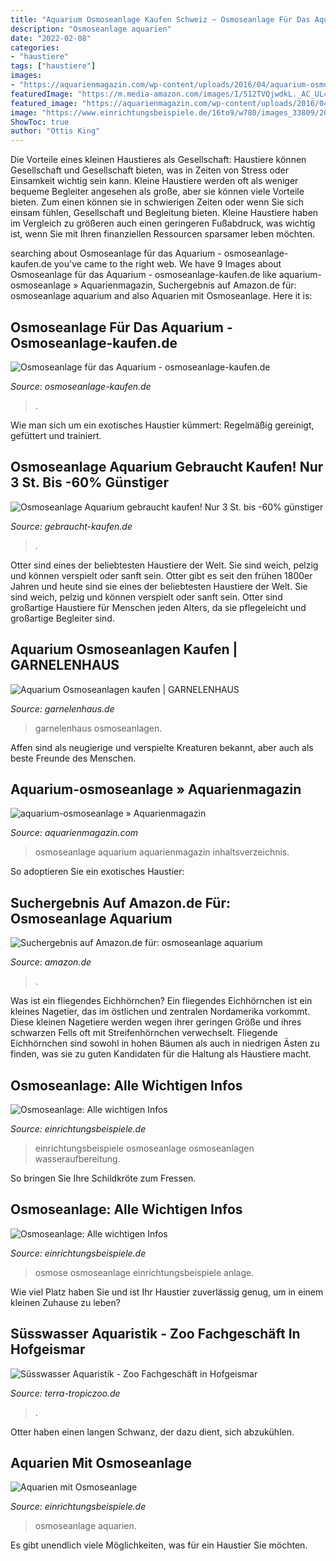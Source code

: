 ```yaml
---
title: "Aquarium Osmoseanlage Kaufen Schweiz ~ Osmoseanlage Für Das Aquarium"
description: "Osmoseanlage aquarien"
date: "2022-02-08"
categories:
- "haustiere"
tags: ["haustiere"]
images:
- "https://aquarienmagazin.com/wp-content/uploads/2016/04/aquarium-osmoseanlage.jpg"
featuredImage: "https://m.media-amazon.com/images/I/512TVQjwdkL._AC_UL480_QL65_.jpg"
featured_image: "https://aquarienmagazin.com/wp-content/uploads/2016/04/aquarium-osmoseanlage.jpg"
image: "https://www.einrichtungsbeispiele.de/16to9/w780/images_33809/20--leitungswasser---osmosewasser-50-50__abf59c78ba7fe92337b23d2b9aa1f3ec.jpg"
ShowToc: true
author: "Ottis King"
---
```



Die Vorteile eines kleinen Haustieres als Gesellschaft: Haustiere können Gesellschaft und Gesellschaft bieten, was in Zeiten von Stress oder Einsamkeit wichtig sein kann.
Kleine Haustiere werden oft als weniger bequeme Begleiter angesehen als große, aber sie können viele Vorteile bieten. Zum einen können sie in schwierigen Zeiten oder wenn Sie sich einsam fühlen, Gesellschaft und Begleitung bieten. Kleine Haustiere haben im Vergleich zu größeren auch einen geringeren Fußabdruck, was wichtig ist, wenn Sie mit Ihren finanziellen Ressourcen sparsamer leben möchten.

	

		
searching about Osmoseanlage für das Aquarium - osmoseanlage-kaufen.de you've came to the right web. We have 9 Images about Osmoseanlage für das Aquarium - osmoseanlage-kaufen.de like aquarium-osmoseanlage » Aquarienmagazin, Suchergebnis auf Amazon.de für: osmoseanlage aquarium and also Aquarien mit Osmoseanlage. Here it is:
		
    
## Osmoseanlage Für Das Aquarium - Osmoseanlage-kaufen.de

<img loading=lazy src="https://osmoseanlage-kaufen.de/wp-content/uploads/2019/07/Osmoseanlage-für-das-Aquarium-1.jpg" onerror="this.onerror=null;this.src='https://tse1.mm.bing.net/th?id=OIP.ruaIN97GxjF5f7HZko-MzgHaE8&amp;pid=15.1';" alt="Osmoseanlage für das Aquarium - osmoseanlage-kaufen.de">

_Source: osmoseanlage-kaufen.de_

>. 

	

Wie man sich um ein exotisches Haustier kümmert: Regelmäßig gereinigt, gefüttert und trainiert.

    
## Osmoseanlage Aquarium Gebraucht Kaufen! Nur 3 St. Bis -60% Günstiger

<img loading=lazy src="https://i.ebayimg.com/00/s/MTYwMFgxNjAw/z/uSIAAOSwqRBbPfKs/$_1.JPG" onerror="this.onerror=null;this.src='https://tse2.mm.bing.net/th?id=OIP.oQ9lUM9o6l2CezT_9w81eAAAAA&amp;pid=15.1';" alt="Osmoseanlage Aquarium gebraucht kaufen! Nur 3 St. bis -60% günstiger">

_Source: gebraucht-kaufen.de_

>. 

	

Otter sind eines der beliebtesten Haustiere der Welt. Sie sind weich, pelzig und können verspielt oder sanft sein.
Otter gibt es seit den frühen 1800er Jahren und heute sind sie eines der beliebtesten Haustiere der Welt. Sie sind weich, pelzig und können verspielt oder sanft sein. Otter sind großartige Haustiere für Menschen jeden Alters, da sie pflegeleicht und großartige Begleiter sind.

    
## Aquarium Osmoseanlagen Kaufen | GARNELENHAUS

<img loading=lazy src="https://www.garnelenhaus.de/media/image/dc/b7/04/technik_osmose_anlagen.jpg" onerror="this.onerror=null;this.src='https://tse1.mm.bing.net/th?id=OIP.ehymiYfIafXl54pyDvVBWwEgDY&amp;pid=15.1';" alt="Aquarium Osmoseanlagen kaufen | GARNELENHAUS">

_Source: garnelenhaus.de_

>garnelenhaus osmoseanlagen. 

	

Affen sind als neugierige und verspielte Kreaturen bekannt, aber auch als beste Freunde des Menschen.

    
## Aquarium-osmoseanlage » Aquarienmagazin

<img loading=lazy src="https://aquarienmagazin.com/wp-content/uploads/2016/04/aquarium-osmoseanlage.jpg" onerror="this.onerror=null;this.src='https://tse2.mm.bing.net/th?id=OIP.QUJf4mF3a3pOnWRDRcjzSAHaFZ&amp;pid=15.1';" alt="aquarium-osmoseanlage » Aquarienmagazin">

_Source: aquarienmagazin.com_

>osmoseanlage aquarium aquarienmagazin inhaltsverzeichnis. 

	

So adoptieren Sie ein exotisches Haustier:

    
## Suchergebnis Auf Amazon.de Für: Osmoseanlage Aquarium

<img loading=lazy src="https://m.media-amazon.com/images/I/512TVQjwdkL._AC_UL480_QL65_.jpg" onerror="this.onerror=null;this.src='https://tse4.mm.bing.net/th?id=OIP.eog0YIKD8wJkZEXcS44elgHaHD&amp;pid=15.1';" alt="Suchergebnis auf Amazon.de für: osmoseanlage aquarium">

_Source: amazon.de_

>. 

	

Was ist ein fliegendes Eichhörnchen?
Ein fliegendes Eichhörnchen ist ein kleines Nagetier, das im östlichen und zentralen Nordamerika vorkommt. Diese kleinen Nagetiere werden wegen ihrer geringen Größe und ihres schwarzen Fells oft mit Streifenhörnchen verwechselt. Fliegende Eichhörnchen sind sowohl in hohen Bäumen als auch in niedrigen Ästen zu finden, was sie zu guten Kandidaten für die Haltung als Haustiere macht.

    
## Osmoseanlage: Alle Wichtigen Infos

<img loading=lazy src="https://www.einrichtungsbeispiele.de/16to9/w780/images_33809/20--leitungswasser---osmosewasser-50-50__abf59c78ba7fe92337b23d2b9aa1f3ec.jpg" onerror="this.onerror=null;this.src='https://tse4.mm.bing.net/th?id=OIP.Tk_2GFPCkpuCeN7Yi6dzhgHaEK&amp;pid=15.1';" alt="Osmoseanlage: Alle wichtigen Infos">

_Source: einrichtungsbeispiele.de_

>einrichtungsbeispiele osmoseanlage osmoseanlagen wasseraufbereitung. 

	

So bringen Sie Ihre Schildkröte zum Fressen.

    
## Osmoseanlage: Alle Wichtigen Infos

<img loading=lazy src="https://www.einrichtungsbeispiele.de/16to9/w800/images_25242/osmosewasser-go__1b65674ae5a1b6436bff88a13f7d4c4c.jpg" onerror="this.onerror=null;this.src='https://tse1.mm.bing.net/th?id=OIP.8IFIimRKtYCW2zXTP4WA2wHaEK&amp;pid=15.1';" alt="Osmoseanlage: Alle wichtigen Infos">

_Source: einrichtungsbeispiele.de_

>osmose osmoseanlage einrichtungsbeispiele anlage. 

	

Wie viel Platz haben Sie und ist Ihr Haustier zuverlässig genug, um in einem kleinen Zuhause zu leben?

    
## Süsswasser Aquaristik - Zoo Fachgeschäft In Hofgeismar

<img loading=lazy src="https://www.terra-tropiczoo.de/wp-content/uploads/2020/01/Aquarium-Fische-kaufen-1200x800.jpg" onerror="this.onerror=null;this.src='https://tse4.mm.bing.net/th?id=OIP.DNx9wohC1aTxL81dVESsqgHaE8&amp;pid=15.1';" alt="Süsswasser Aquaristik - Zoo Fachgeschäft in Hofgeismar">

_Source: terra-tropiczoo.de_

>. 

	

Otter haben einen langen Schwanz, der dazu dient, sich abzukühlen.

    
## Aquarien Mit Osmoseanlage

<img loading=lazy src="https://www.einrichtungsbeispiele.de/images_25022/h768_w1024/weitere-120-liter-osmose-wasser-am-16-12-12__5ea4d2e05c8619970ff60e82b89d3610.jpg" onerror="this.onerror=null;this.src='https://tse1.mm.bing.net/th?id=OIP.WJx1EPjD4L5Mpt73CMjwegHaFj&amp;pid=15.1';" alt="Aquarien mit Osmoseanlage">

_Source: einrichtungsbeispiele.de_

>osmoseanlage aquarien. 

	

Es gibt unendlich viele Möglichkeiten, was für ein Haustier Sie möchten.

